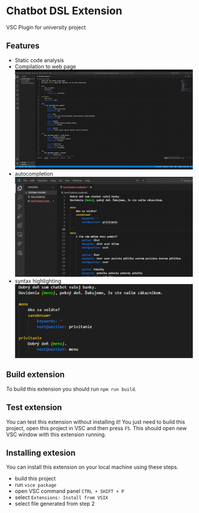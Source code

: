 # Chatbot DSL Extension
VSC Plugin for university project

## Features
- Static code analysis 
- Compilation to web page
![compilation gif](/assets/two.gif)
- autocompletion
![autocompletion gif](/assets/one.gif)
- syntax highlighting
![syntax highlighting img](/assets/highlighting.png)

## Build extension
To build this extension you should run ```npm run build```.

## Test extension
You can test this extension without installing it! You just need to build this project, open this project in VSC and then press ```F5```.
This should open new VSC window with this extension running.

## Installing extesion
You can install this extension on your local machine using these steps.
- build this project
- run ```vsce package```
- open VSC command panel ```CTRL + SHIFT + P```
- select ```Extensions: Install from VSIX```
- select file generated from step 2

